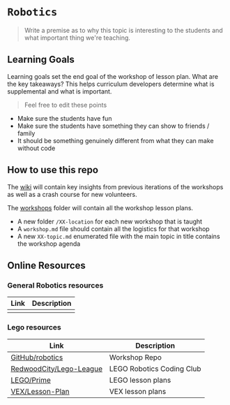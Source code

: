 # `Robotics`

> Write a premise as to why this topic is interesting to the students and what important thing we're teaching.

## Learning Goals

Learning goals set the end goal of the workshop of lesson plan. What are the key
takeaways? This helps curriculum developers determine what is supplemental and 
what is important.

> Feel free to edit these points

- Make sure the students have fun
- Make sure the students have something they can show to friends / family
- It should be something genuinely different from what they can make without code

## How to use this repo

The [wiki](https://github.com/CS-foreach/robotics/wiki) will contain key insights from previous iterations of the workshops 
as well as a crash course for new volunteers.

The [workshops]() folder will contain all the workshop lesson plans.
- A new folder `/XX-location` for each new workshop that is taught
- A `workshop.md` file should contain all the logistics for that workshop
- A new `XX-topic.md` enumerated file with the main topic in title contains the workshop agenda

## Online Resources

### General Robotics resources

| Link | Description |
| ---  | ---         |
| []() |             |

### Lego resources

| Link | Description |
| --- | --- |
| [GitHub/robotics](https://github.com/CS-foreach/robotics) | Workshop Repo |
| [RedwoodCity/Lego-League](https://sites.google.com/view/rcplcode/lego-robotics-league) | LEGO Robotics Coding Club |
| [LEGO/Prime](https://education.lego.com/en-us/start/spike-prime/) | LEGO lesson plans |
| [VEX/Lesson-Plan](https://hoc.vexrobotics.com/activities/iq/) | VEX lesson plans |